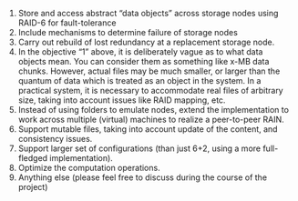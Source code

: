1. Store and access abstract “data objects” across storage nodes using RAID-6 for fault-tolerance
2. Include mechanisms to determine failure of storage nodes
3. Carry out rebuild of lost redundancy at a replacement storage node.
4. In the objective “1” above, it is deliberately vague as to what data objects mean. You can consider them as something like x-MB data chunks. However, actual files may be much smaller, or larger than the quantum of data which is treated as an object in the system. In a practical system, it is necessary to accommodate real files of arbitrary size, taking into account issues like RAID mapping, etc.
5. Instead of using folders to emulate nodes, extend the implementation to work across multiple (virtual) machines to realize a peer-to-peer RAIN.
6. Support mutable files, taking into account update of the content, and consistency issues.
7. Support larger set of configurations (than just 6+2, using a more full-fledged implementation).
8. Optimize the computation operations.
9. Anything else (please feel free to discuss during the course of the project)